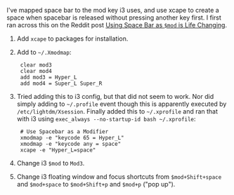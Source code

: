 I've mapped space bar to the mod key i3 uses, and use xcape to create a space
when spacebar is released without pressing another key first. I first ran across
this on the Reddit post [Using Space Bar as `$mod` is Life Changing][source].

1. Add `xcape` to packages for installation.
2. Add to `~/.Xmodmap`:

        clear mod3
        clear mod4
        add mod3 = Hyper_L
        add mod4 = Super_L Super_R

3. Tried adding this to i3 config, but that did not seem to work. Nor did simply
   adding to `~/.profile` event though this is apparently executed by
   `/etc/lightdm/Xsession`. Finally added this to `~/.xprofile` and ran that
   with i3 using `exec_always --no-startup-id bash ~/.xprofile`:

        # Use Spacebar as a Modifier
        xmodmap -e "keycode 65 = Hyper_L"
        xmodmap -e "keycode any = space"
        xcape -e "Hyper_L=space"

4. Change i3 `$mod` to `Mod3`.
5. Change i3 floating window and focus shortcuts from `$mod+Shift+space` and
   `$mod+space` to `$mod+Shift+p` and `$mod+p` ("pop up").


[source]: https://www.reddit.com/r/i3wm/comments/5zpz69/using_space_bar_as_mod_is_life_changing/

